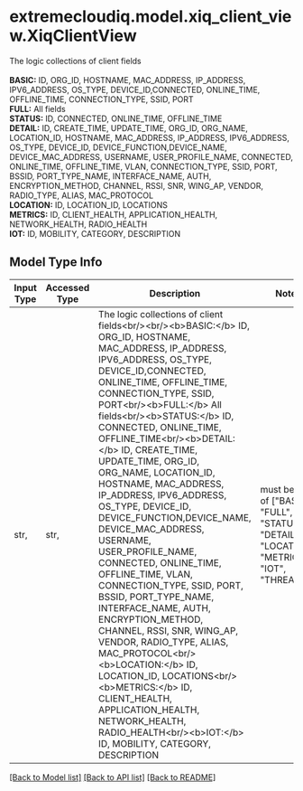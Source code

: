 # extremecloudiq.model.xiq_client_view.XiqClientView

The logic collections of client fields<br/><br/><b>BASIC:</b> ID, ORG_ID, HOSTNAME, MAC_ADDRESS, IP_ADDRESS, IPV6_ADDRESS, OS_TYPE, DEVICE_ID,CONNECTED, ONLINE_TIME, OFFLINE_TIME, CONNECTION_TYPE, SSID, PORT<br/><b>FULL:</b> All fields<br/><b>STATUS:</b> ID, CONNECTED, ONLINE_TIME, OFFLINE_TIME<br/><b>DETAIL:</b> ID, CREATE_TIME, UPDATE_TIME, ORG_ID, ORG_NAME, LOCATION_ID, HOSTNAME, MAC_ADDRESS, IP_ADDRESS, IPV6_ADDRESS, OS_TYPE, DEVICE_ID, DEVICE_FUNCTION,DEVICE_NAME, DEVICE_MAC_ADDRESS, USERNAME, USER_PROFILE_NAME, CONNECTED, ONLINE_TIME, OFFLINE_TIME, VLAN, CONNECTION_TYPE, SSID, PORT, BSSID, PORT_TYPE_NAME, INTERFACE_NAME, AUTH, ENCRYPTION_METHOD, CHANNEL, RSSI, SNR, WING_AP, VENDOR, RADIO_TYPE, ALIAS, MAC_PROTOCOL<br/><b>LOCATION:</b> ID, LOCATION_ID, LOCATIONS<br/><b>METRICS:</b> ID, CLIENT_HEALTH, APPLICATION_HEALTH, NETWORK_HEALTH, RADIO_HEALTH<br/><b>IOT:</b> ID, MOBILITY, CATEGORY, DESCRIPTION

## Model Type Info
Input Type | Accessed Type | Description | Notes
------------ | ------------- | ------------- | -------------
str,  | str,  | The logic collections of client fields&lt;br/&gt;&lt;br/&gt;&lt;b&gt;BASIC:&lt;/b&gt; ID, ORG_ID, HOSTNAME, MAC_ADDRESS, IP_ADDRESS, IPV6_ADDRESS, OS_TYPE, DEVICE_ID,CONNECTED, ONLINE_TIME, OFFLINE_TIME, CONNECTION_TYPE, SSID, PORT&lt;br/&gt;&lt;b&gt;FULL:&lt;/b&gt; All fields&lt;br/&gt;&lt;b&gt;STATUS:&lt;/b&gt; ID, CONNECTED, ONLINE_TIME, OFFLINE_TIME&lt;br/&gt;&lt;b&gt;DETAIL:&lt;/b&gt; ID, CREATE_TIME, UPDATE_TIME, ORG_ID, ORG_NAME, LOCATION_ID, HOSTNAME, MAC_ADDRESS, IP_ADDRESS, IPV6_ADDRESS, OS_TYPE, DEVICE_ID, DEVICE_FUNCTION,DEVICE_NAME, DEVICE_MAC_ADDRESS, USERNAME, USER_PROFILE_NAME, CONNECTED, ONLINE_TIME, OFFLINE_TIME, VLAN, CONNECTION_TYPE, SSID, PORT, BSSID, PORT_TYPE_NAME, INTERFACE_NAME, AUTH, ENCRYPTION_METHOD, CHANNEL, RSSI, SNR, WING_AP, VENDOR, RADIO_TYPE, ALIAS, MAC_PROTOCOL&lt;br/&gt;&lt;b&gt;LOCATION:&lt;/b&gt; ID, LOCATION_ID, LOCATIONS&lt;br/&gt;&lt;b&gt;METRICS:&lt;/b&gt; ID, CLIENT_HEALTH, APPLICATION_HEALTH, NETWORK_HEALTH, RADIO_HEALTH&lt;br/&gt;&lt;b&gt;IOT:&lt;/b&gt; ID, MOBILITY, CATEGORY, DESCRIPTION | must be one of ["BASIC", "FULL", "STATUS", "DETAIL", "LOCATION", "METRICS", "IOT", "THREAD", ] 

[[Back to Model list]](../../README.md#documentation-for-models) [[Back to API list]](../../README.md#documentation-for-api-endpoints) [[Back to README]](../../README.md)

